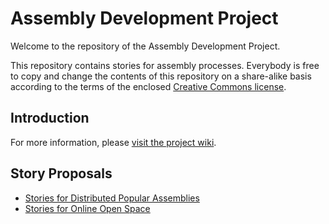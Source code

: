 # Assembly Development Project

Welcome to the repository of the Assembly Development Project.

This repository contains stories for assembly processes. Everybody is free to copy and change the contents of this repository on a share-alike basis according to the terms of the enclosed [Creative Commons license](LICENSE).

## Introduction


For more information,  please [visit the project wiki](https://projects.appropriatesoftware.org/assembly/trac).

## Story Proposals

* [Stories for Distributed Popular Assemblies](./proposals/assembly-process/stories-for-distributed-popular-assemblies.md)
* [Stories for Online Open Space](proposals/assembly-process/stories-for-online-open-space-technology.md)


